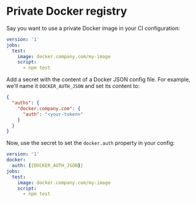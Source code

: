 # Private Docker registry

Say you want to use a private Docker image in your CI configuration:

<div class="code-group" data-props='{ "lineNumbers": ["true"] }'>

```yaml
version: '1'
jobs:
  test:
    image: docker.company.com/my-image
    script:
      - npm test
```

</div>

Add a secret with the content of a Docker JSON config file. For example, we'll name it `DOCKER_AUTH_JSON` and set its content to:

<div class="code-group" data-props='{ "lineNumbers": ["true"] }'>

```json
{
  "auths": {
    "docker.company.com": {
      "auth": "<your-token>"
    }
  }
}
```

</div>

Now, use the secret to set the `docker.auth` property in your config:

<div class="code-group" data-props='{ "lineNumbers": ["true"] }'>

```yaml
version: '1'
docker:
  auth: {{DOCKER_AUTH_JSON}}
jobs:
  test:
    image: docker.company.com/my-image
    script:
      - npm test
```

</div>
